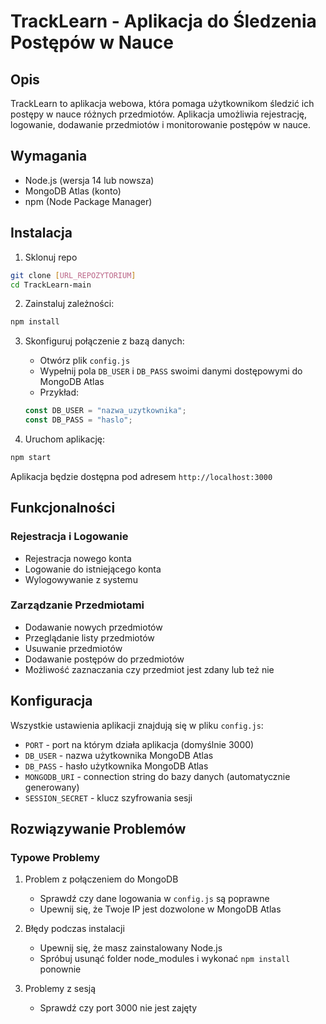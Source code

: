 # TrackLearn - Aplikacja do Śledzenia Postępów w Nauce

## Opis
TrackLearn to aplikacja webowa, która pomaga użytkownikom śledzić ich postępy w nauce różnych przedmiotów. Aplikacja umożliwia rejestrację, logowanie, dodawanie przedmiotów i monitorowanie postępów w nauce.

## Wymagania
- Node.js (wersja 14 lub nowsza)
- MongoDB Atlas (konto)
- npm (Node Package Manager)

## Instalacja

1. Sklonuj repo
```bash
git clone [URL_REPOZYTORIUM]
cd TrackLearn-main
```

2. Zainstaluj zależności:
```bash
npm install
```

3. Skonfiguruj połączenie z bazą danych:
   - Otwórz plik `config.js`
   - Wypełnij pola `DB_USER` i `DB_PASS` swoimi danymi dostępowymi do MongoDB Atlas
   - Przykład:
   ```javascript
   const DB_USER = "nazwa_uzytkownika";
   const DB_PASS = "haslo";
   ```

4. Uruchom aplikację:
```bash
npm start
```

Aplikacja będzie dostępna pod adresem `http://localhost:3000`

## Funkcjonalności

### Rejestracja i Logowanie
- Rejestracja nowego konta
- Logowanie do istniejącego konta
- Wylogowywanie z systemu

### Zarządzanie Przedmiotami
- Dodawanie nowych przedmiotów
- Przeglądanie listy przedmiotów
- Usuwanie przedmiotów
- Dodawanie postępów do przedmiotów
- Możliwość zaznaczania czy przedmiot jest zdany lub też nie

## Konfiguracja
Wszystkie ustawienia aplikacji znajdują się w pliku `config.js`:
- `PORT` - port na którym działa aplikacja (domyślnie 3000)
- `DB_USER` - nazwa użytkownika MongoDB Atlas
- `DB_PASS` - hasło użytkownika MongoDB Atlas
- `MONGODB_URI` - connection string do bazy danych (automatycznie generowany)
- `SESSION_SECRET` - klucz szyfrowania sesji

## Rozwiązywanie Problemów

### Typowe Problemy
1. Problem z połączeniem do MongoDB
   - Sprawdź czy dane logowania w `config.js` są poprawne
   - Upewnij się, że Twoje IP jest dozwolone w MongoDB Atlas

2. Błędy podczas instalacji
   - Upewnij się, że masz zainstalowany Node.js
   - Spróbuj usunąć folder node_modules i wykonać `npm install` ponownie

3. Problemy z sesją
   - Sprawdź czy port 3000 nie jest zajęty

